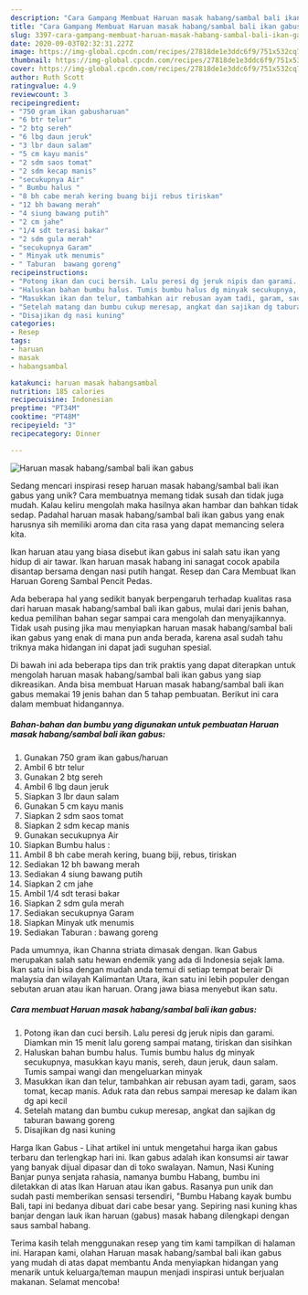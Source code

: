 ```yaml
---
description: "Cara Gampang Membuat Haruan masak habang/sambal bali ikan gabus Anti Gagal"
title: "Cara Gampang Membuat Haruan masak habang/sambal bali ikan gabus Anti Gagal"
slug: 3397-cara-gampang-membuat-haruan-masak-habang-sambal-bali-ikan-gabus-anti-gagal
date: 2020-09-03T02:32:31.227Z
image: https://img-global.cpcdn.com/recipes/27818de1e3ddc6f9/751x532cq70/haruan-masak-habangsambal-bali-ikan-gabus-foto-resep-utama.jpg
thumbnail: https://img-global.cpcdn.com/recipes/27818de1e3ddc6f9/751x532cq70/haruan-masak-habangsambal-bali-ikan-gabus-foto-resep-utama.jpg
cover: https://img-global.cpcdn.com/recipes/27818de1e3ddc6f9/751x532cq70/haruan-masak-habangsambal-bali-ikan-gabus-foto-resep-utama.jpg
author: Ruth Scott
ratingvalue: 4.9
reviewcount: 3
recipeingredient:
- "750 gram ikan gabusharuan"
- "6 btr telur"
- "2 btg sereh"
- "6 lbg daun jeruk"
- "3 lbr daun salam"
- "5 cm kayu manis"
- "2 sdm saos tomat"
- "2 sdm kecap manis"
- "secukupnya Air"
- " Bumbu halus "
- "8 bh cabe merah kering buang biji rebus tiriskan"
- "12 bh bawang merah"
- "4 siung bawang putih"
- "2 cm jahe"
- "1/4 sdt terasi bakar"
- "2 sdm gula merah"
- "secukupnya Garam"
- " Minyak utk menumis"
- " Taburan  bawang goreng"
recipeinstructions:
- "Potong ikan dan cuci bersih. Lalu peresi dg jeruk nipis dan garami. Diamkan min 15 menit lalu goreng sampai matang, tiriskan dan sisihkan"
- "Haluskan bahan bumbu halus. Tumis bumbu halus dg minyak secukupnya, masukkan kayu manis, sereh, daun jeruk, daun salam. Tumis sampai wangi dan mengeluarkan minyak"
- "Masukkan ikan dan telur, tambahkan air rebusan ayam tadi, garam, saos tomat, kecap manis. Aduk rata dan rebus sampai meresap ke dalam ikan dg api kecil"
- "Setelah matang dan bumbu cukup meresap, angkat dan sajikan dg taburan bawang goreng"
- "Disajikan dg nasi kuning"
categories:
- Resep
tags:
- haruan
- masak
- habangsambal

katakunci: haruan masak habangsambal 
nutrition: 185 calories
recipecuisine: Indonesian
preptime: "PT34M"
cooktime: "PT48M"
recipeyield: "3"
recipecategory: Dinner

---
```



![Haruan masak habang/sambal bali ikan gabus](https://img-global.cpcdn.com/recipes/27818de1e3ddc6f9/751x532cq70/haruan-masak-habangsambal-bali-ikan-gabus-foto-resep-utama.jpg)

Sedang mencari inspirasi resep haruan masak habang/sambal bali ikan gabus yang unik? Cara membuatnya memang tidak susah dan tidak juga mudah. Kalau keliru mengolah maka hasilnya akan hambar dan bahkan tidak sedap. Padahal haruan masak habang/sambal bali ikan gabus yang enak harusnya sih memiliki aroma dan cita rasa yang dapat memancing selera kita.

Ikan haruan atau yang biasa disebut ikan gabus ini salah satu ikan yang hidup di air tawar. Ikan haruan masak habang ini sanagat cocok apabila disantap bersama dengan nasi putih hangat. Resep dan Cara Membuat Ikan Haruan Goreng Sambal Pencit Pedas.

Ada beberapa hal yang sedikit banyak berpengaruh terhadap kualitas rasa dari haruan masak habang/sambal bali ikan gabus, mulai dari jenis bahan, kedua pemilihan bahan segar sampai cara mengolah dan menyajikannya. Tidak usah pusing jika mau menyiapkan haruan masak habang/sambal bali ikan gabus yang enak di mana pun anda berada, karena asal sudah tahu triknya maka hidangan ini dapat jadi suguhan spesial.


Di bawah ini ada beberapa tips dan trik praktis yang dapat diterapkan untuk mengolah haruan masak habang/sambal bali ikan gabus yang siap dikreasikan. Anda bisa membuat Haruan masak habang/sambal bali ikan gabus memakai 19 jenis bahan dan 5 tahap pembuatan. Berikut ini cara dalam membuat hidangannya.

<!--inarticleads1-->

##### Bahan-bahan dan bumbu yang digunakan untuk pembuatan Haruan masak habang/sambal bali ikan gabus:

1. Gunakan 750 gram ikan gabus/haruan
1. Ambil 6 btr telur
1. Gunakan 2 btg sereh
1. Ambil 6 lbg daun jeruk
1. Siapkan 3 lbr daun salam
1. Gunakan 5 cm kayu manis
1. Siapkan 2 sdm saos tomat
1. Siapkan 2 sdm kecap manis
1. Gunakan secukupnya Air
1. Siapkan  Bumbu halus :
1. Ambil 8 bh cabe merah kering, buang biji, rebus, tiriskan
1. Sediakan 12 bh bawang merah
1. Sediakan 4 siung bawang putih
1. Siapkan 2 cm jahe
1. Ambil 1/4 sdt terasi bakar
1. Siapkan 2 sdm gula merah
1. Sediakan secukupnya Garam
1. Siapkan  Minyak utk menumis
1. Sediakan  Taburan : bawang goreng


Pada umumnya, ikan Channa striata dimasak dengan. Ikan Gabus merupakan salah satu hewan endemik yang ada di Indonesia sejak lama. Ikan satu ini bisa dengan mudah anda temui di setiap tempat berair Di malaysia dan wilayah Kalimantan Utara, ikan satu ini lebih populer dengan sebutan aruan atau ikan haruan. Orang jawa biasa menyebut ikan satu. 

<!--inarticleads2-->

##### Cara membuat Haruan masak habang/sambal bali ikan gabus:

1. Potong ikan dan cuci bersih. Lalu peresi dg jeruk nipis dan garami. Diamkan min 15 menit lalu goreng sampai matang, tiriskan dan sisihkan
1. Haluskan bahan bumbu halus. Tumis bumbu halus dg minyak secukupnya, masukkan kayu manis, sereh, daun jeruk, daun salam. Tumis sampai wangi dan mengeluarkan minyak
1. Masukkan ikan dan telur, tambahkan air rebusan ayam tadi, garam, saos tomat, kecap manis. Aduk rata dan rebus sampai meresap ke dalam ikan dg api kecil
1. Setelah matang dan bumbu cukup meresap, angkat dan sajikan dg taburan bawang goreng
1. Disajikan dg nasi kuning


Harga Ikan Gabus - Lihat artikel ini untuk mengetahui harga ikan gabus terbaru dan terlengkap hari ini. Ikan gabus adalah ikan konsumsi air tawar yang banyak dijual dipasar dan di toko swalayan. Namun, Nasi Kuning Banjar punya senjata rahasia, namanya bumbu Habang, bumbu ini diletakkan di atas Ikan Haruan atau ikan gabus. Rasanya pun unik dan sudah pasti memberikan sensasi tersendiri, &#34;Bumbu Habang kayak bumbu Bali, tapi ini bedanya dibuat dari cabe besar yang. Sepiring nasi kuning khas banjar dengan lauk ikan haruan (gabus) masak habang dilengkapi dengan saus sambal habang. 

Terima kasih telah menggunakan resep yang tim kami tampilkan di halaman ini. Harapan kami, olahan Haruan masak habang/sambal bali ikan gabus yang mudah di atas dapat membantu Anda menyiapkan hidangan yang menarik untuk keluarga/teman maupun menjadi inspirasi untuk berjualan makanan. Selamat mencoba!
